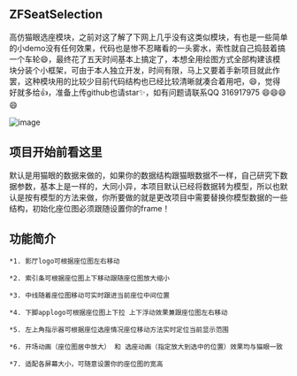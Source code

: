 

## ZFSeatSelection

   高仿猫眼选座模块，之前对这了解了下网上几乎没有这类似模块，有也是一些简单的小demo没有任何效果，代码也是惨不忍睹看的一头雾水，索性就自己捣鼓着搞一个车轮😄，最终花了五天时间基本上搞定了，本想全用绘图方式全部构建该模块分装个小框架，可由于本人独立开发，时间有限，马上又要着手新项目就此作罢，这种模块用的比较少目前代码结构也已经比较清晰就凑合着用吧，😄，觉得好就多给👍，准备上传github也请star✨，如有问题请联系QQ 316917975 😄😄😄😄

![image](https://github.com/ZFbaby/ZFSeatsSelection/blob/master/ZFSeatsSelection/仿猫眼gif1.gif?raw=true)

## 项目开始前看这里

默认是用猫眼的数据来做的，如果你的数据结构跟猫眼数据不一样，自己研究下数据参数，基本上是一样的，大同小异，本项目默认已经将数据转为模型，所以也默认是按有模型的方法来做，你所要做的就是更改项目中需要替换你模型数据的一些结构，初始化座位图必须跟随设置你的frame！


## 功能简介
   
    *1. 影厅logo可根据座位图左右移动
     
    *2. 索引条可根据座位图上下移动跟随座位图放大缩小
    
    *3. 中线随着座位图移动可实时跟进当前座位中间位置
    
    *4. 下脚applogo可根据座位图上下拉 上下浮动效果兼跟座位图左右移动
    
    *5. 左上角指示器可根据座位选座情况座位移动方法实时定位当前显示范围 
    
    *6. 开场动画（座位图居中放大） 和 选座动画（指定放大到选中的位置）效果均与猫眼一致
    
    *7. 适配各屏幕大小，可随意设置你的座位图的宽高
 
